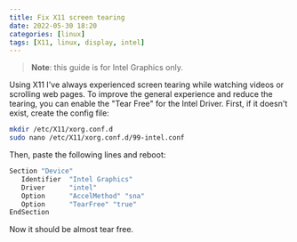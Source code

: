 ```yaml
---
title: Fix X11 screen tearing 
date: 2022-05-30 18:20
categories: [linux]
tags: [X11, linux, display, intel]
---
```

> **Note**: this guide is for Intel Graphics only.

Using X11 I've always experienced screen tearing while watching videos or scrolling web pages. To improve the general experience and reduce the tearing, you can enable the "Tear Free" for the Intel Driver. First, if it doesn't exist, create the config file:
``` bash
mkdir /etc/X11/xorg.conf.d
sudo nano /etc/X11/xorg.conf.d/99-intel.conf
```
Then, paste the following lines and reboot:
```bash
Section "Device"
   Identifier  "Intel Graphics"
   Driver      "intel"
   Option      "AccelMethod" "sna"
   Option      "TearFree" "true"
EndSection
```
Now it should be almost tear free.